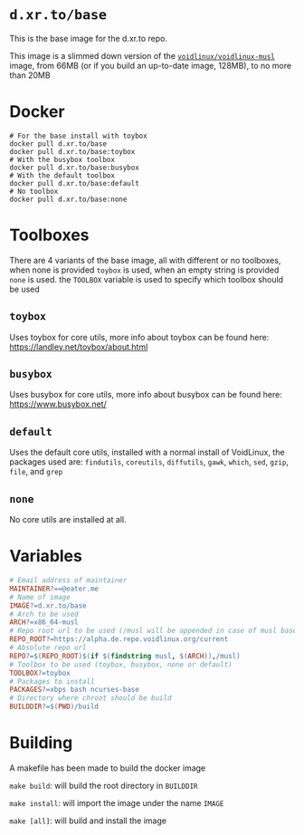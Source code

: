 # `d.xr.to/base`

This is the base image for the d.xr.to repo.


This image is a slimmed down version of the [`voidlinux/voidlinux-musl`](https://hub.docker.com/r/voidlinux/voidlinux-musl) image, from 66MB (or if you build an up-to-date image, 128MB), to no more than 20MB

# Docker

```
# For the base install with toybox
docker pull d.xr.to/base
docker pull d.xr.to/base:toybox
# With the busybox toolbox
docker pull d.xr.to/base:busybox
# With the default toolbox
docker pull d.xr.to/base:default
# No toolbox
docker pull d.xr.to/base:none
```

# Toolboxes

There are 4 variants of the base image, all with different or no toolboxes, when none is provided `toybox` is used, when an empty string is provided `none` is used.
the `TOOLBOX` variable is used to specify which toolbox should be used

## `toybox`

Uses toybox for core utils, more info about toybox can be found here: https://landley.net/toybox/about.html

## `busybox`

Uses busybox for core utils, more info about busybox can be found here: https://www.busybox.net/

## `default`

Uses the default core utils, installed with a normal install of VoidLinux, the packages used are: `findutils`, `coreutils`, `diffutils`, `gawk`, `which`, `sed`, `gzip`, `file`, and `grep`

## `none`

No core utils are installed at all.

# Variables

```makefile
# Email address of maintainer
MAINTAINER?==@eater.me
# Name of image
IMAGE?=d.xr.to/base
# Arch to be used
ARCH?=x86_64-musl
# Repo root url to be used (/musl will be appended in case of musl based arch)
REPO_ROOT?=https://alpha.de.repo.voidlinux.org/current
# Absolute repo url
REPO?=$(REPO_ROOT)$(if $(findstring musl, $(ARCH)),/musl)
# Toolbox to be used (toybox, busybox, none or default)
TOOLBOX?=toybox
# Packages to install
PACKAGES?=xbps bash ncurses-base
# Directory where chroot should be build
BUILDDIR?=$(PWD)/build
```

# Building

A makefile has been made to build the docker image

`make build`: will build the root directory in `BUILDDIR`

`make install`: will import the image under the name `IMAGE`

`make [all]`: will build and install the image
